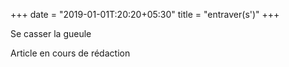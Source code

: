 +++
date = "2019-01-01T:20:20+05:30"
title = "entraver(s')"
+++

Se casser la gueule
<!--more-->
Article en cours de rédaction

>
